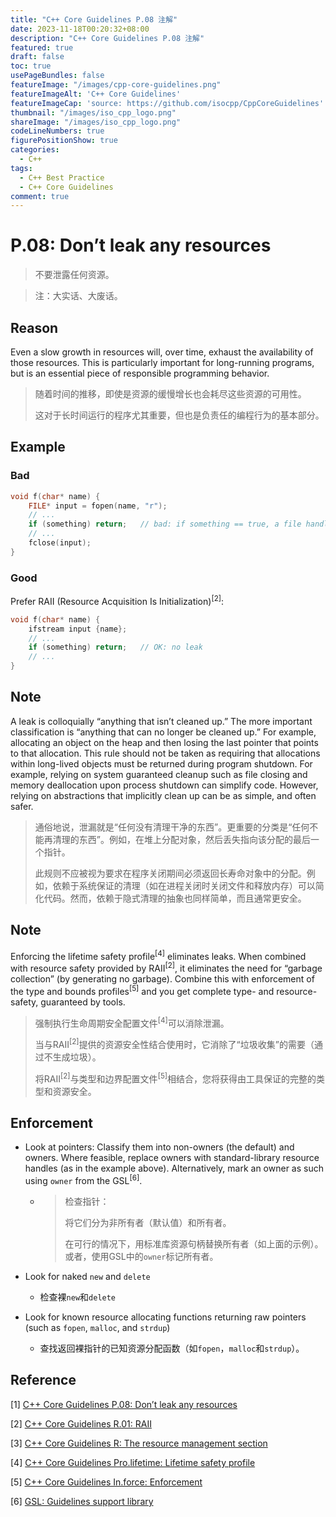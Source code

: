 ```yaml
---
title: "C++ Core Guidelines P.08 注解"
date: 2023-11-18T00:20:32+08:00
description: "C++ Core Guidelines P.08 注解"
featured: true
draft: false
toc: true
usePageBundles: false
featureImage: "/images/cpp-core-guidelines.png"
featureImageAlt: 'C++ Core Guidelines'
featureImageCap: 'source: https://github.com/isocpp/CppCoreGuidelines'
thumbnail: "/images/iso_cpp_logo.png"
shareImage: "/images/iso_cpp_logo.png"
codeLineNumbers: true
figurePositionShow: true
categories:
  - C++
tags:
  - C++ Best Practice
  - C++ Core Guidelines
comment: true
---
```


# P.08: Don’t leak any resources

> 不要泄露任何资源。

> 注：大实话、大废话。

## Reason

Even a slow growth in resources will, over time, exhaust the availability of those resources. This is particularly important for long-running programs, but is an essential piece of responsible programming behavior.

>随着时间的推移，即使是资源的缓慢增长也会耗尽这些资源的可用性。
>
>这对于长时间运行的程序尤其重要，但也是负责任的编程行为的基本部分。

## Example

### Bad

```c++
void f(char* name) {
    FILE* input = fopen(name, "r");
    // ...
    if (something) return;   // bad: if something == true, a file handle is leaked
    // ...
    fclose(input);
}
```

### Good

Prefer RAII (Resource Acquisition Is Initialization)<sup>[2]</sup>:

```c++
void f(char* name) {
    ifstream input {name};
    // ...
    if (something) return;   // OK: no leak
    // ...
}
```

## Note

A leak is colloquially “anything that isn’t cleaned up.” The more important classification is “anything that can no longer be cleaned up.” For example, allocating an object on the heap and then losing the last pointer that points to that allocation. This rule should not be taken as requiring that allocations within long-lived objects must be returned during program shutdown. For example, relying on system guaranteed cleanup such as file closing and memory deallocation upon process shutdown can simplify code. However, relying on abstractions that implicitly clean up can be as simple, and often safer.

> 通俗地说，泄漏就是“任何没有清理干净的东西”。更重要的分类是“任何不能再清理的东西”。例如，在堆上分配对象，然后丢失指向该分配的最后一个指针。
>
> 此规则不应被视为要求在程序关闭期间必须返回长寿命对象中的分配。例如，依赖于系统保证的清理（如在进程关闭时关闭文件和释放内存）可以简化代码。然而，依赖于隐式清理的抽象也同样简单，而且通常更安全。

## Note

Enforcing the lifetime safety profile<sup>[4]</sup> eliminates leaks. When combined with resource safety provided by RAII<sup>[2]</sup>, it eliminates the need for “garbage collection” (by generating no garbage). Combine this with enforcement of the type and bounds profiles<sup>[5]</sup> and you get complete type- and resource-safety, guaranteed by tools.

> 强制执行生命周期安全配置文件<sup>[4]</sup>可以消除泄漏。
>
> 当与RAII<sup>[2]</sup>提供的资源安全性结合使用时，它消除了“垃圾收集”的需要（通过不生成垃圾）。
>
> 将RAII<sup>[2]</sup>与类型和边界配置文件<sup>[5]</sup>相结合，您将获得由工具保证的完整的类型和资源安全。

## Enforcement

- Look at pointers: Classify them into non-owners (the default) and owners. Where feasible, replace owners with standard-library resource handles (as in the example above). Alternatively, mark an owner as such using `owner` from the GSL<sup>[6]</sup>.

  - > 检查指针：
    >
    > 将它们分为非所有者（默认值）和所有者。
    >
    > 在可行的情况下，用标准库资源句柄替换所有者（如上面的示例）。或者，使用GSL中的`owner`标记所有者。

- Look for naked `new` and `delete`

  - 检查裸`new`和`delete`

- Look for known resource allocating functions returning raw pointers (such as `fopen`, `malloc`, and `strdup`)

  - 查找返回裸指针的已知资源分配函数（如`fopen`，`malloc`和`strdup`）。

## Reference

[1] [C++ Core Guidelines P.08: Don’t leak any resources](https://isocpp.github.io/CppCoreGuidelines/CppCoreGuidelines#p8-dont-leak-any-resources)

[2] [C++ Core Guidelines R.01: RAII](https://isocpp.github.io/CppCoreGuidelines/CppCoreGuidelines#Rr-raii)

[3] [C++ Core Guidelines R: The resource management section](https://isocpp.github.io/CppCoreGuidelines/CppCoreGuidelines#S-resource)

[4] [C++ Core Guidelines Pro.lifetime: Lifetime safety profile](https://isocpp.github.io/CppCoreGuidelines/CppCoreGuidelines#prolifetime-lifetime-safety-profile)

[5] [C++ Core Guidelines In.force: Enforcement](https://isocpp.github.io/CppCoreGuidelines/CppCoreGuidelines#inforce-enforcement)

[6] [GSL: Guidelines support library](https://isocpp.github.io/CppCoreGuidelines/CppCoreGuidelines#gsl-guidelines-support-library)
